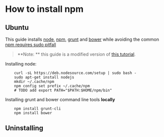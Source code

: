 
# How to install npm

## Ubuntu 

This guide installs [node](http://nodejs.org/), [npm](https://www.npmjs.com/), [grunt](http://gruntjs.com/) and [bower](https://bower.io) while avoiding the common [npm requires sudo pitfall](http://stackoverflow.com/questions/16151018/npm-throws-error-without-sudo) 

> **Note: ** this guide is a modified version of [this tutorial](https://nodesource.com/blog/chris-lea-joins-forces-with-nodesource).

Installing node: 
```
	curl -sL https://deb.nodesource.com/setup | sudo bash -
	sudo apt-get install nodejs
	mkdir ~/.cache/npm
	npm config set prefix ~/.cache/npm
	# TODO add export PATH="$PATH:$HOME/npm/bin"
```

Installing grunt and bower command line tools **locally**
```
	npm install grunt-cli 
	npm install bower  
```

## Uninstalling
